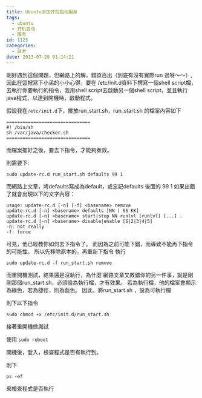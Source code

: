 ```yaml
---
title: Ubuntu添加开机启动服务
tags:
  - ubuntu
  - 开机启动
  - 服务
id: 1125
categories:
  - 技术
date: 2013-07-28 01:14:21
---
```


剛好遇到這個問題，但網路上的解，錯誤百出（到底有沒有實際run 過呀～～）,因此在這裡寫下小弟的小小心得，要在 /etc/init.d資料下撰寫一個shell script檔，去執行你要執行的指令，我用shell script去啟動另一個shell script，並且執行java程式，以達到開機時，啟動程式。<!--more-->

假設我在`/etc/init.d`下，擺放run_start.sh，run_start.sh 的檔案內容如下

```shell
===============================
#! /bin/sh
sh /var/java/checker.sh
===============================
```

而檔案擺好之後，要去下指令，才能夠奏效。

則需要下:

```shell
sudo update-rc.d run_start.sh defaults 99 1
```

而網路上文章，將defaults寫成為default，或忘記defaults 後面的 99 1
如果出錯了就會出現以下的文字內容：

```text
usage: update-rc.d [-n] [-f] <basename> remove
update-rc.d [-n] <basename> defaults [NN | SS KK]
update-rc.d [-n] <basename> start|stop NN runlvl [runlvl] [...] .
update-rc.d [-n] <basename> disable|enable [S|2|3|4|5]
-n: not really
-f: force
```

可見，他已經教你如何去下指令了。
而因為之前可能下錯，而導致不能再下指令的可能性。
所以先移除原本的，再重新下指令
執行

```shell
sudo update-rc.d -f run_start.sh remove
```

而重開機測試，結果還是沒執行，為什麼
網路文章又教錯你的另一件事，就是剛剛那個run_start.sh，必須設為執行檔，才有效果。
若為執行檔，他的檔案會顯示為綠色，若為捷徑，則為藍色。
因此，將run_start.sh ，設為可執行檔

則下以下指令

```shell
sudo chmod +x /etc/init.d/run_start.sh
```

接著重開機做測試

使用
`sudo reboot`

開機後，登入，檢查程式是否有執行到。

則下

`ps -ef`

來檢查程式是否執行